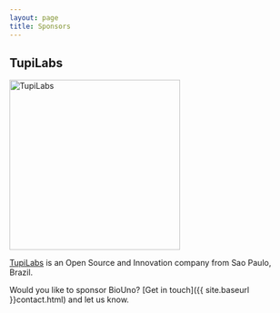 ```yaml
---
layout: page
title: Sponsors
---
```


## TupiLabs

<img src="{{ site.baseurl }}assets/img/tupilabs-logo.png" title="TupiLabs" width="300px" />

[TupiLabs](http://tupilabs.com/) is an Open Source and Innovation company from Sao Paulo, Brazil.

Would you like to sponsor BioUno? [Get in touch]({{ site.baseurl }}contact.html) and let us know.